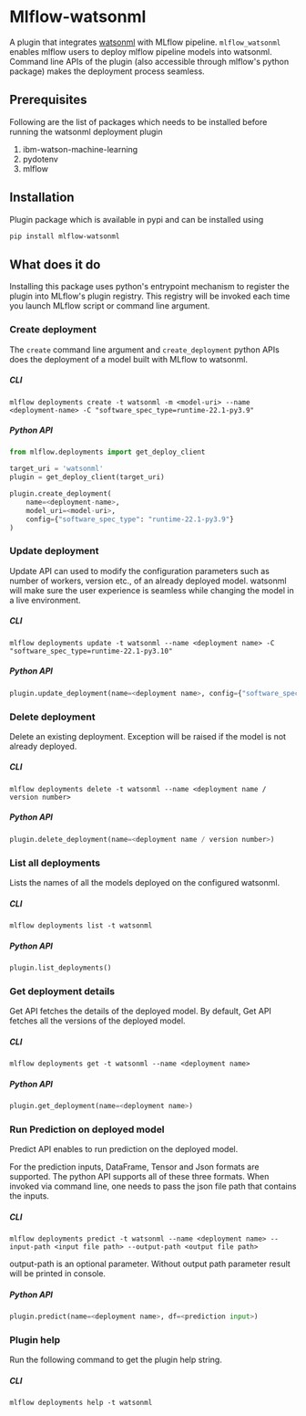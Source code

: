 # Mlflow-watsonml

A plugin that integrates [watsonml](http://ibm-wml-api-pyclient.mybluemix.net) with MLflow pipeline.
``mlflow_watsonml`` enables mlflow users to deploy mlflow pipeline models into watsonml.
Command line APIs of the plugin (also accessible through mlflow's python package) makes the deployment process seamless.

## Prerequisites

Following are the list of packages which needs to be installed before running the watsonml deployment plugin

1. ibm-watson-machine-learning
2. pydotenv
3. mlflow


## Installation
Plugin package which is available in pypi and can be installed using

```bash
pip install mlflow-watsonml
```

## What does it do
Installing this package uses python's entrypoint mechanism to register the plugin into MLflow's
plugin registry. This registry will be invoked each time you launch MLflow script or command line
argument.


### Create deployment
The `create` command line argument and ``create_deployment`` python
APIs does the deployment of a model built with MLflow to watsonml.

##### CLI
```shell script
mlflow deployments create -t watsonml -m <model-uri> --name <deployment-name> -C "software_spec_type=runtime-22.1-py3.9"
```

##### Python API
```python
from mlflow.deployments import get_deploy_client

target_uri = 'watsonml'
plugin = get_deploy_client(target_uri)

plugin.create_deployment(
    name=<deployment-name>, 
    model_uri=<model-uri>, 
    config={"software_spec_type": "runtime-22.1-py3.9"}
)
```

### Update deployment
Update API can used to modify the configuration parameters such as number of workers, version etc., of an already deployed model.
watsonml will make sure the user experience is seamless while changing the model in a live environment.

##### CLI
```shell script
mlflow deployments update -t watsonml --name <deployment name> -C "software_spec_type=runtime-22.1-py3.10"
```

##### Python API
```python
plugin.update_deployment(name=<deployment name>, config={"software_spec_type": "runtime-22.1-py3.10"})
```

### Delete deployment
Delete an existing deployment. Exception will be raised if the model is not already deployed.

##### CLI
```shell script
mlflow deployments delete -t watsonml --name <deployment name / version number>
```

##### Python API
```python
plugin.delete_deployment(name=<deployment name / version number>)
```

### List all deployments
Lists the names of all the models deployed on the configured watsonml.

##### CLI
```shell script
mlflow deployments list -t watsonml
```

##### Python API
```python
plugin.list_deployments()
```

### Get deployment details
Get API fetches the details of the deployed model. By default, Get API fetches all the versions of the 
deployed model.

##### CLI
```shell script
mlflow deployments get -t watsonml --name <deployment name>
```

##### Python API
```python
plugin.get_deployment(name=<deployment name>)
```

### Run Prediction on deployed model
Predict API enables to run prediction on the deployed model.

For the prediction inputs, DataFrame, Tensor and Json formats are supported. The python API supports all of these
 three formats. When invoked via command line, one needs to pass the json file path that contains the inputs.

##### CLI
```shell script
mlflow deployments predict -t watsonml --name <deployment name> --input-path <input file path> --output-path <output file path>
```

output-path is an optional parameter. Without output path parameter result will be printed in console.

##### Python API
```python
plugin.predict(name=<deployment name>, df=<prediction input>)
```

### Plugin help
Run the following command to get the plugin help string.

##### CLI
```shell script
mlflow deployments help -t watsonml
```
